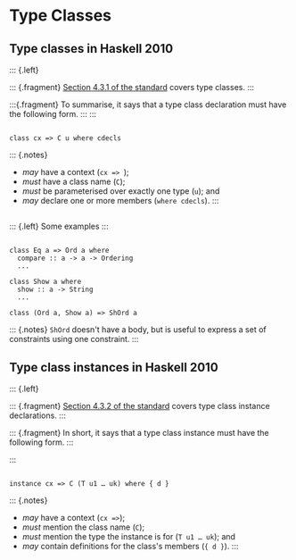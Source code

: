 # Type Classes

## Type classes in Haskell 2010

::: {.left}

::: {.fragment}
[Section 4.3.1 of the standard](https://www.haskell.org/onlinereport/haskell2010/haskellch4.html#x10-750004.3) covers type classes.
:::

:::{.fragment}
To summarise, it says that a type class declaration must have the following form.
:::
:::

<pre class="nohighlight fragment"><code data-trim data-noescape>
<span class="fragment highlight-current-green">class</span> <span class="fragment highlight-current-green">cx =></span> <span class="fragment highlight-current-green">C</span> <span class="fragment highlight-current-green">u</span> <span class="fragment highlight-current-green">where cdecls</span>
</code></pre>

::: {.notes}
 - _may_ have a context (`cx => `);
 - _must_ have a class name (`C`);
 - _must_ be parameterised over exactly one type (`u`); and
 - _may_ declare one or more members (`where cdecls`).
:::

##

::: {.left}
Some examples
:::

<pre class="haskell"><code data-trim data-noescape>
<span class="fragment fade-in-then-semi-out">class Eq a => Ord a where
  compare :: a -> a -> Ordering
  ...</span>

<span class="fragment fade-in-then-semi-out">class Show a where
  show :: a -> String
  ...</span>

<span class="fragment fade-in-then-semi-out">class (Ord a, Show a) => ShOrd a</span>
</code></pre>

::: {.notes}
`ShOrd` doesn't have a body, but is useful to express a set of constraints using one constraint.
:::

## Type class instances in Haskell 2010

::: {.left}

::: {.fragment}
[Section 4.3.2 of the standard](https://www.haskell.org/onlinereport/haskell2010/haskellch4.html#x10-750004.3)
covers type class instance declarations.
:::

::: {.fragment}
In short, it says that a type class instance must have the following form.
:::

:::

<pre class="fragment no-highlight haskell"><code data-trim data-noescape>
<span class="fragment highlight-current-green">instance</span> <span class="fragment highlight-current-green">cx =></span> <span class="fragment highlight-current-green">C</span> <span class="fragment highlight-current-green">(T u1 … uk)</span> <span class="fragment highlight-current-green">where { d }</span>
</code></pre>

::: {.notes}
  - _may_ have a context (`cx =>`);
  - _must_ mention the class name (`C`);
  - _must_ mention the type the instance is for (`T u1 … uk`); and
  - _may_ contain definitions for the class's members (`{ d }`).
:::
